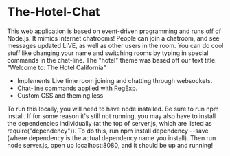 The-Hotel-Chat
==============

This web application is based on event-driven programming and runs off of Node.js. It mimics internet chatrooms! People can join a chatroom, and see messages updated LIVE, as well as other users in the room. You can do cool stuff like changing your name and switching rooms by typing in special commands in the chat-line. The "hotel" theme was based off our text title: "Welcome to: The Hotel California"

+ Implements Live time room joining and chatting through websockets. 
+ Chat-line commands applied with RegExp. 
+ Custom CSS and theming.less

To run this locally, you will need to have node installed.
Be sure to run npm install. If for some reason it's still not running, you may also have to install the dependencies individually (at the top of server.js, which are listed as require("dependency")). To do this, run npm install dependency --save (where dependency is the actual dependency name you install).
Then run node server.js, open up localhost:8080, and it should be up and running!
